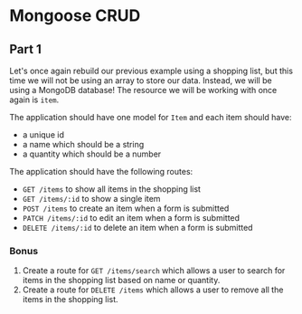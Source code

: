 # Mongoose CRUD

## Part 1

Let's once again rebuild our previous example using a shopping list, but this time we will not be using an array to store our data. Instead, we will be using a MongoDB database! The resource we will be working with once again is `item`.

The application should have one model for `Item` and each item should have:

- a unique id
- a name which should be a string
- a quantity which should be a number

The application should have the following routes:

- `GET /items` to show all items in the shopping list
- `GET /items/:id` to show a single item
- `POST /items` to create an item when a form is submitted
- `PATCH /items/:id` to edit an item when a form is submitted
- `DELETE /items/:id` to delete an item when a form is submitted

### Bonus

1.  Create a route for `GET /items/search` which allows a user to search for items in the shopping list based on name or quantity.
2.  Create a route for `DELETE /items` which allows a user to remove all the items in the shopping list.
